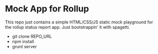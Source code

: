 # Mock App for Rollup

This repo just contains a simple HTML/CSS/JS static mock playground for the rollup status report app.
Just bootstrappin' it with spagetti.

* git clone REPO_URL
* npm install
* grunt server
